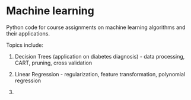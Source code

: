 # Machine learning
 
Python code for course assignments on machine learning algorithms and their applications. 

Topics include:

1. Decision Trees (application on diabetes diagnosis) - data processing, CART, pruning, cross validation

2. Linear Regression - regularization, feature transformation, polynomial regression

3. 